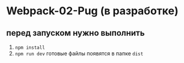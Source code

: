 # Webpack-02-Pug (в разработке)
## перед запуском нужно выполнить 
1) `npm install`
2) `npm run dev`
готовые файлы появятся в папке `dist` 
